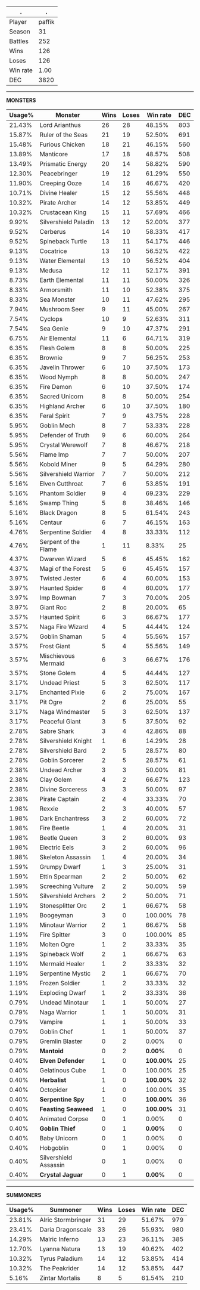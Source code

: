 .|.
|-|-
Player|paffik
Season|31
Battles|252
Wins|126
Loses|126
Win rate|1.00
DEC|3820

---
**MONSTERS**

Usage%|Monster|Wins|Loses|Win rate|DEC|
-|-|-|-|-|-|
21.43%|Lord Arianthus|26|28|48.15%|803|
15.87%|Ruler of the Seas|21|19|52.50%|691|
15.48%|Furious Chicken|18|21|46.15%|560|
13.89%|Manticore|17|18|48.57%|508|
13.49%|Prismatic Energy|20|14|58.82%|590|
12.30%|Peacebringer|19|12|61.29%|550|
11.90%|Creeping Ooze|14|16|46.67%|420|
10.71%|Divine Healer|15|12|55.56%|448|
10.32%|Pirate Archer|14|12|53.85%|449|
10.32%|Crustacean King|15|11|57.69%|466|
9.92%|Silvershield Paladin|13|12|52.00%|377|
9.52%|Cerberus|14|10|58.33%|417|
9.52%|Spineback Turtle|13|11|54.17%|446|
9.13%|Cocatrice|13|10|56.52%|422|
9.13%|Water Elemental|13|10|56.52%|404|
9.13%|Medusa|12|11|52.17%|391|
8.73%|Earth Elemental|11|11|50.00%|326|
8.33%|Armorsmith|11|10|52.38%|375|
8.33%|Sea Monster|10|11|47.62%|295|
7.94%|Mushroom Seer|9|11|45.00%|267|
7.54%|Cyclops|10|9|52.63%|311|
7.54%|Sea Genie|9|10|47.37%|291|
6.75%|Air Elemental|11|6|64.71%|319|
6.35%|Flesh Golem|8|8|50.00%|225|
6.35%|Brownie|9|7|56.25%|253|
6.35%|Javelin Thrower|6|10|37.50%|173|
6.35%|Wood Nymph|8|8|50.00%|247|
6.35%|Fire Demon|6|10|37.50%|174|
6.35%|Sacred Unicorn|8|8|50.00%|254|
6.35%|Highland Archer|6|10|37.50%|180|
6.35%|Feral Spirit|7|9|43.75%|228|
5.95%|Goblin Mech|8|7|53.33%|228|
5.95%|Defender of Truth|9|6|60.00%|264|
5.95%|Crystal Werewolf|7|8|46.67%|218|
5.56%|Flame Imp|7|7|50.00%|207|
5.56%|Kobold Miner|9|5|64.29%|280|
5.56%|Silvershield Warrior|7|7|50.00%|212|
5.16%|Elven Cutthroat|7|6|53.85%|191|
5.16%|Phantom Soldier|9|4|69.23%|229|
5.16%|Swamp Thing|5|8|38.46%|146|
5.16%|Black Dragon|8|5|61.54%|243|
5.16%|Centaur|6|7|46.15%|163|
4.76%|Serpentine Soldier|4|8|33.33%|112|
4.76%|Serpent of the Flame|1|11|8.33%|25|
4.37%|Dwarven Wizard|5|6|45.45%|162|
4.37%|Magi of the Forest|5|6|45.45%|157|
3.97%|Twisted Jester|6|4|60.00%|153|
3.97%|Haunted Spider|6|4|60.00%|177|
3.97%|Imp Bowman|7|3|70.00%|205|
3.97%|Giant Roc|2|8|20.00%|65|
3.57%|Haunted Spirit|6|3|66.67%|177|
3.57%|Naga Fire Wizard|4|5|44.44%|124|
3.57%|Goblin Shaman|5|4|55.56%|157|
3.57%|Frost Giant|5|4|55.56%|149|
3.57%|Mischievous Mermaid|6|3|66.67%|176|
3.57%|Stone Golem|4|5|44.44%|127|
3.17%|Undead Priest|5|3|62.50%|117|
3.17%|Enchanted Pixie|6|2|75.00%|167|
3.17%|Pit Ogre|2|6|25.00%|55|
3.17%|Naga Windmaster|5|3|62.50%|137|
3.17%|Peaceful Giant|3|5|37.50%|92|
2.78%|Sabre Shark|3|4|42.86%|88|
2.78%|Silvershield Knight|1|6|14.29%|28|
2.78%|Silvershield Bard|2|5|28.57%|80|
2.78%|Goblin Sorcerer|2|5|28.57%|61|
2.38%|Undead Archer|3|3|50.00%|81|
2.38%|Clay Golem|4|2|66.67%|123|
2.38%|Divine Sorceress|3|3|50.00%|97|
2.38%|Pirate Captain|2|4|33.33%|70|
1.98%|Rexxie|2|3|40.00%|57|
1.98%|Dark Enchantress|3|2|60.00%|72|
1.98%|Fire Beetle|1|4|20.00%|31|
1.98%|Beetle Queen|3|2|60.00%|93|
1.98%|Electric Eels|3|2|60.00%|96|
1.98%|Skeleton Assassin|1|4|20.00%|34|
1.59%|Grumpy Dwarf|1|3|25.00%|31|
1.59%|Ettin Spearman|2|2|50.00%|62|
1.59%|Screeching Vulture|2|2|50.00%|59|
1.59%|Silvershield Archers|2|2|50.00%|71|
1.19%|Stonesplitter Orc|2|1|66.67%|58|
1.19%|Boogeyman|3|0|100.00%|78|
1.19%|Minotaur Warrior|2|1|66.67%|58|
1.19%|Fire Spitter|3|0|100.00%|85|
1.19%|Molten Ogre|1|2|33.33%|35|
1.19%|Spineback Wolf|2|1|66.67%|63|
1.19%|Mermaid Healer|1|2|33.33%|32|
1.19%|Serpentine Mystic|2|1|66.67%|70|
1.19%|Frozen Soldier|1|2|33.33%|32|
1.19%|Exploding Dwarf|1|2|33.33%|36|
0.79%|Undead Minotaur|1|1|50.00%|27|
0.79%|Naga Warrior|1|1|50.00%|31|
0.79%|Vampire|1|1|50.00%|33|
0.79%|Goblin Chef|1|1|50.00%|37|
0.79%|Gremlin Blaster|0|2|0.00%|0|
0.79%|**Mantoid**|0|2|**0.00%**|0|
0.40%|**Elven Defender**|1|0|**100.00%**|25|
0.40%|Gelatinous Cube|1|0|100.00%|25|
0.40%|**Herbalist**|1|0|**100.00%**|32|
0.40%|Octopider|1|0|100.00%|35|
0.40%|**Serpentine Spy**|1|0|**100.00%**|36|
0.40%|**Feasting Seaweed**|1|0|**100.00%**|31|
0.40%|Animated Corpse|0|1|0.00%|0|
0.40%|**Goblin Thief**|0|1|**0.00%**|0|
0.40%|Baby Unicorn|0|1|0.00%|0|
0.40%|Hobgoblin|0|1|0.00%|0|
0.40%|Silvershield Assassin|0|1|0.00%|0|
0.40%|**Crystal Jaguar**|0|1|**0.00%**|0|

---
**SUMMONERS**

Usage%|Summoner|Wins|Loses|Win rate|DEC|
-|-|-|-|-|-|
23.81%|Alric Stormbringer|31|29|51.67%|979|
23.41%|Daria Dragonscale|33|26|55.93%|980|
14.29%|Malric Inferno|13|23|36.11%|385|
12.70%|Lyanna Natura|13|19|40.62%|402|
10.32%|Tyrus Paladium|14|12|53.85%|414|
10.32%|The Peakrider|14|12|53.85%|447|
5.16%|Zintar Mortalis|8|5|61.54%|210|
